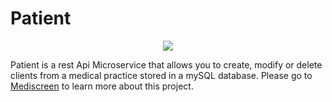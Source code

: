 # Patient

<p align="center">
  <img src=https://user-images.githubusercontent.com/95872501/224155098-59ee106a-10cd-4189-a830-e957db28003c.png>
</p>

Patient is a rest Api Microservice that allows you to create, modify or delete clients from a medical practice stored in a mySQL database.
Please go to [Mediscreen](https://github.com/HashTucE/Mediscreen.git) to learn more about this project.
